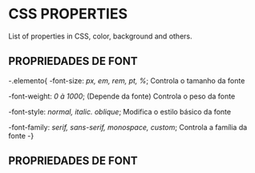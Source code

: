# CSS PROPERTIES
 List of properties in CSS, color, background and others.

## PROPRIEDADES DE FONT
 -.elemento{
 -font-size: *px, em, rem, pt, %*; Controla o tamanho da fonte

 -font-weight: *0 à 1000*; (Depende da fonte) Controla o peso da fonte

 -font-style: *normal, italic. oblique*; Modifica o estilo básico da fonte
 
 -font-family: *serif, sans-serif, monospace, custom*; Controla a família da fonte
 -}

## PROPRIEDADES DE FONT
